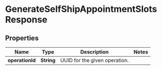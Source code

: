 # GenerateSelfShipAppointmentSlotsResponse

## Properties
Name | Type | Description | Notes
------------ | ------------- | ------------- | -------------
**operationId** | **String** | UUID for the given operation. | 
